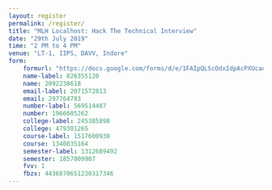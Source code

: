 ```yaml
---
layout: register
permalink: /register/
title: "MLH Localhost: Hack The Technical Interview"
date: "29th July 2019"
time: "2 PM to 4 PM"
venue: "LT-1, IIPS, DAVV, Indore"
form:
    formurl: "https://docs.google.com/forms/d/e/1FAIpQLScOdxIdpAcPXUcaoO9iOWzlqVc9-id3UZS2irB1xWp6Phmitg/formResponse"
    name-label: 826355120
    name: 2092238618
    email-label: 2071572813
    email: 297764783
    number-label: 569514487
    number: 1966605262
    college-label: 245385898
    college: 479301265
    course-label: 1517600930
    course: 1340835164
    semester-label: 1312689492
    semester: 1857009907
    fvv: 1
    fbzx: 4436870651230317346
---
```

